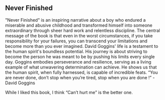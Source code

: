 ## Never Finished

"Never Finished" is an inspiring narrative about a boy who endured a miserable and abusive childhood and transformed himself into someone extraordinary through sheer hard work and relentless discipline. The central message of the book is that even in the worst circumstances, if you take responsibility for your failures, you can transcend your limitations and become more than you ever imagined.
David Goggins' life is a testament to the human spirit's boundless potential. His journey is about striving to become the person he was meant to be by pushing his limits every single day. Goggins embodies perseverance and resilience, serving as a living example of what unwavering determination can achieve. He shows us that the human spirit, when fully harnessed, is capable of incredible feats.
“You are never done, don’t stop when you’re tired, stop when you are done !” - David Goggins

While I liked this book, I think “Can’t hurt me” is the better one.
